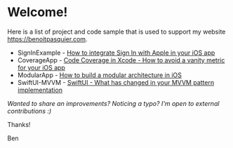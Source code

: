 # Welcome!

Here is a list of project and code sample that is used to support my website https://benoitpasquier.com.

* SignInExample - [How to integrate Sign In with Apple in your iOS app](https://benoitpasquier.com/how-to-integrate-sign-in-with-apple-ios/) 
* CoverageApp - [Code Coverage in Xcode - How to avoid a vanity metric for your iOS app](https://benoitpasquier.com/code-coverage-xcode-avoid-vanity-metric-ios/) 
* ModularApp - [How to build a modular architecture in iOS](https://benoitpasquier.com/how-build-modular-architecture-ios/)
* SwiftUI-MVVM - [SwiftUI - What has changed in your MVVM pattern implementation](https://benoitpasquier.com/swiftui-what-has-changed-in-mvvm-pattern-swift/)

_Wanted to share an improvements? Noticing a typo? I'm open to external contributions :)_

Thanks!

Ben
